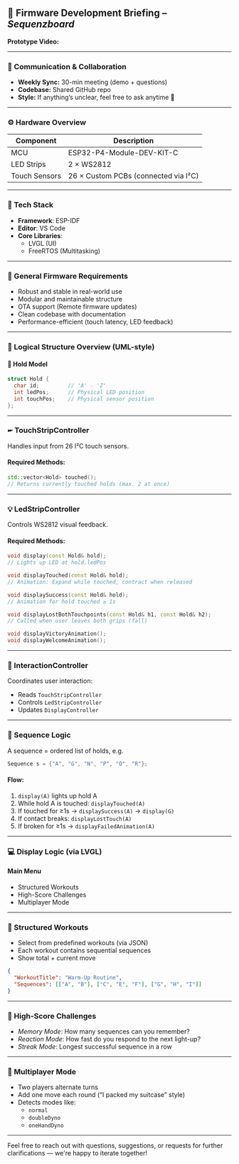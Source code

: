 ## 🌟 Firmware Development Briefing – *Sequenzboard*

**Prototype Video:**  


---

### 🔄 Communication & Collaboration

- **Weekly Sync:** 30-min meeting (demo + questions)
- **Codebase:** Shared GitHub repo
- **Style:** If anything’s unclear, feel free to ask anytime 🙂

---

### ⚙️ Hardware Overview

| Component        | Description                            |
|------------------|----------------------------------------|
| MCU              | ESP32-P4-Module-DEV-KIT-C              |
| LED Strips       | 2 × WS2812                             |
| Touch Sensors    | 26 × Custom PCBs (connected via I²C)   |

---

### 🧰 Tech Stack

- **Framework**: ESP-IDF  
- **Editor**: VS Code  
- **Core Libraries**:  
  - LVGL (UI)  
  - FreeRTOS (Multitasking)  

---

### 🧠 General Firmware Requirements

- Robust and stable in real-world use
- Modular and maintainable structure
- OTA support (Remote firmware updates)
- Clean codebase with documentation
- Performance-efficient (touch latency, LED feedback)

---

### 🧱 Logical Structure Overview (UML-style)

#### 🧹 Hold Model
```cpp
struct Hold {
  char id;         // 'A' - 'Z'
  int ledPos;      // Physical LED position
  int touchPos;    // Physical sensor position
};
```

---

### 🖛 TouchStripController

Handles input from 26 I²C touch sensors.

#### Required Methods:
```cpp
std::vector<Hold> touched(); 
// Returns currently touched holds (max. 2 at once)
```

---

### 💡 LedStripController

Controls WS2812 visual feedback.

#### Required Methods:
```cpp
void display(const Hold& hold);               
// Lights up LED at hold.ledPos

void displayTouched(const Hold& hold);        
// Animation: Expand while touched, contract when released

void displaySuccess(const Hold& hold);        
// Animation for hold touched ≥ 1s

void displayLostBothTouchpoints(const Hold& h1, const Hold& h2);
// Called when user leaves both grips (fall)

void displayVictoryAnimation();               
void displayWelcomeAnimation();               
```

---

### 🤖 InteractionController

Coordinates user interaction:
- Reads `TouchStripController`
- Controls `LedStripController`
- Updates `DisplayController`

---

### 🔁 Sequence Logic

A sequence = ordered list of holds, e.g.
```cpp
Sequence s = {"A", "G", "N", "P", "O", "R"};
```

#### Flow:
1. `display(A)` lights up hold A  
2. While hold A is touched: `displayTouched(A)`  
3. If touched for ≥1s → `displaySuccess(A)` → `display(G)`  
4. If contact breaks: `displayLostTouch(A)`  
5. If broken for ≥1s → `displayFailedAnimation(A)`  

---

### 💻 Display Logic (via LVGL)

#### Main Menu
- Structured Workouts
- High-Score Challenges
- Multiplayer Mode

---

### 🧘 Structured Workouts

- Select from predefined workouts (via JSON)
- Each workout contains sequential sequences
- Show total + current move
```json
{
  "WorkoutTitle": "Warm-Up Routine",
  "Sequences": [["A", "B"], ["C", "E", "F"], ["G", "H", "I"]]
}
```

---

### 🧠 High-Score Challenges

- *Memory Mode*: How many sequences can you remember?
- *Reaction Mode*: How fast do you respond to the next light-up?
- *Streak Mode*: Longest successful sequence in a row

---

### 👫 Multiplayer Mode

- Two players alternate turns
- Add one move each round (“I packed my suitcase” style)
- Detects modes like:
  - `normal`
  - `doubleDyno`
  - `oneHandDyno`

---

Feel free to reach out with questions, suggestions, or requests for further clarifications — we're happy to iterate together!

